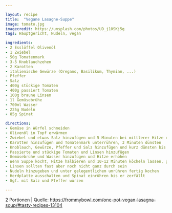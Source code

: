 ```yaml
---

layout: recipe
title:  "Vegane Lasagne-Suppe"
image: tomato.jpg
imagecredit: https://unsplash.com/photos/UD_j10SKj5g
tags: Hauptgericht, Nudeln, vegan

ingredients:
- 2 Esslöffel Olivenöl
- 1 Zwiebel
- 50g Tomatenmark
- 3-5 Knoblauchzehen
- 2 Karotten
- italienische Gewürze (Oregano, Basilikum, Thymian, ...) 
- Pfeffer
- Salz
- 400g stückige Tomaten
- 400g passiert Tomaten
- 100g braune Linsen
- 1l Gemüsebrühe
- 700ml Wasser
- 225g Nudeln
- 85g Spinat

directions:
- Gemüse in Würfel schneiden
- Olivenöl in Topf erwärmen
- Zwiebel und etwas Salz hinzufügen und 5 Minuten bei mittlerer Hitze dünsten
- Karotten hinzufügen und Tomatenmark unterrühren, 3 Minuten dünsten
- Knoblauch, Gewürze, Pfeffer und Salz hinzufügen und kurz dünsten bis Knoblauchgeruch sich entfaltet
- Passierte und stückige Tomaten und Linsen hinzufügen
- Gemüsebrühe und Wasser hinzufügen und Hitze erhöhen
- Wenn Suppe kocht, Hitze halbieren und 10-12 Minuten köcheln lassen, gelegentlich umrühren
- Linsen sollten fast aber noch nicht ganz durch sein
- Nudeln hinzugeben und unter gelegentlichem umrühren fertig kochen
- Herdplatte ausschalten und Spinat einrühren bis er zerfällt
- Ggf. mit Salz und Pfeffer würzen

---
```

2 Portionen
| Quelle: https://frommybowl.com/one-pot-vegan-lasagna-soup/#tasty-recipes-13104